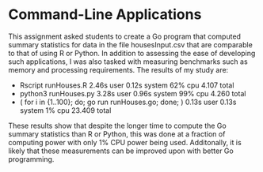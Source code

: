# Command-Line Applications

This assignment asked students to create a Go program that computed summary statistics for data in the file housesInput.csv that are comparable to that of using R or Python. In addition to assessing the ease of developing such applications, I was also tasked with measuring benchmarks such as memory and processing requirements. The results of my study are:
- Rscript runHouses.R  2.46s user 0.12s system 62% cpu 4.107 total
- python3 runHouses.py  3.28s user 0.96s system 99% cpu 4.260 total
- ( for i in {1..100}; do; go run runHouses.go; done; )  0.13s user 0.13s system 1% cpu 23.409 total

These results show that despite the longer time to compute the Go summary statistics than R or Python, this was done at a fraction of computing power with only 1% CPU power being used. Additonally, it is likely that these measurements can be improved upon with better Go programming.
